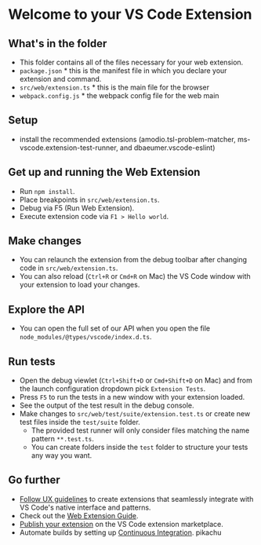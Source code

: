 # Welcome to your VS Code Extension

## What's in the folder

- This folder contains all of the files necessary for your web extension.
- `package.json` \* this is the manifest file in which you declare your extension and command.
- `src/web/extension.ts` \* this is the main file for the browser
- `webpack.config.js` \* the webpack config file for the web main

## Setup

- install the recommended extensions (amodio.tsl-problem-matcher, ms-vscode.extension-test-runner, and dbaeumer.vscode-eslint)

## Get up and running the Web Extension

- Run `npm install`.
- Place breakpoints in `src/web/extension.ts`.
- Debug via F5 (Run Web Extension).
- Execute extension code via `F1 > Hello world`.

## Make changes

- You can relaunch the extension from the debug toolbar after changing code in `src/web/extension.ts`.
- You can also reload (`Ctrl+R` or `Cmd+R` on Mac) the VS Code window with your extension to load your changes.

## Explore the API

- You can open the full set of our API when you open the file `node_modules/@types/vscode/index.d.ts`.

## Run tests

- Open the debug viewlet (`Ctrl+Shift+D` or `Cmd+Shift+D` on Mac) and from the launch configuration dropdown pick `Extension Tests`.
- Press `F5` to run the tests in a new window with your extension loaded.
- See the output of the test result in the debug console.
- Make changes to `src/web/test/suite/extension.test.ts` or create new test files inside the `test/suite` folder.
  - The provided test runner will only consider files matching the name pattern `**.test.ts`.
  - You can create folders inside the `test` folder to structure your tests any way you want.

## Go further

- [Follow UX guidelines](https://code.visualstudio.com/api/ux-guidelines/overview) to create extensions that seamlessly integrate with VS Code's native interface and patterns.
- Check out the [Web Extension Guide](https://code.visualstudio.com/api/extension-guides/web-extensions).
- [Publish your extension](https://code.visualstudio.com/api/working-with-extensions/publishing-extension) on the VS Code extension marketplace.
- Automate builds by setting up [Continuous Integration](https://code.visualstudio.com/api/working-with-extensions/continuous-integration).
pikachu
